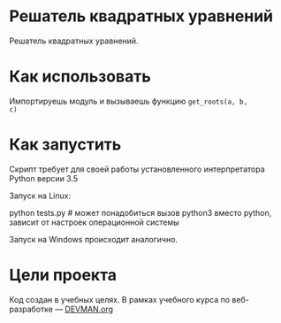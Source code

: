 # Решатель квадратных уравнений

Решатель квадратных уравнений.

# Как использовать

Импортируешь модуль и вызываешь функцию <code>get_roots(a, b, c)</code>

# Как запустить

Скрипт требует для своей работы установленного интерпретатора Python версии 3.5

Запуск на Linux:

python tests.py # может понадобиться вызов python3 вместо python, зависит от настроек операционной системы

Запуск на Windows происходит аналогично.

# Цели проекта

Код создан в учебных целях. В рамках учебного курса по веб-разработке ― [DEVMAN.org](https://devman.org)
